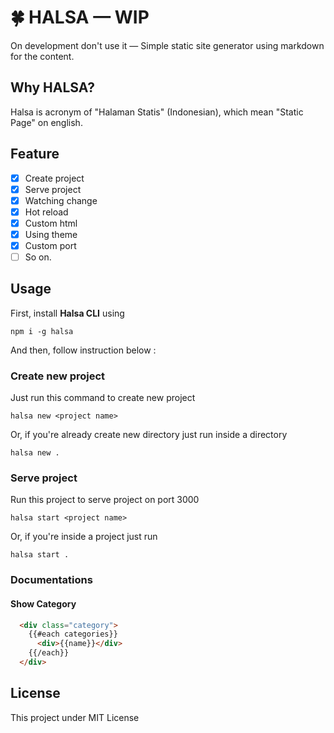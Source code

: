 # 🍀 HALSA — WIP

On development don't use it — Simple static site generator using markdown for the content.

## Why HALSA?

Halsa is acronym of "Halaman Statis" (Indonesian), which mean "Static Page" on english.

## Feature

- [x] Create project
- [x] Serve project
- [x] Watching change
- [x] Hot reload
- [x] Custom html
- [x] Using theme
- [x] Custom port
- [ ] So on.

## Usage

First, install **Halsa CLI** using

```
npm i -g halsa
```

And then, follow instruction below :

### Create new project

Just run this command to create new project

```
halsa new <project name>
```

Or, if you're already create new directory just run inside a directory

```
halsa new .
```

### Serve project

Run this project to serve project on port 3000

```
halsa start <project name>
```

Or, if you're inside a project just run

```
halsa start .
```

### Documentations

#### Show Category

```html
  <div class="category">
    {{#each categories}}
      <div>{{name}}</div>
    {{/each}}
  </div>
```

## License

This project under MIT License